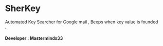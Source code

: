 # SherKey
Automated Key Searcher for Google mail , Beeps when key value is founded .
#### Developer : Mastermindx33
